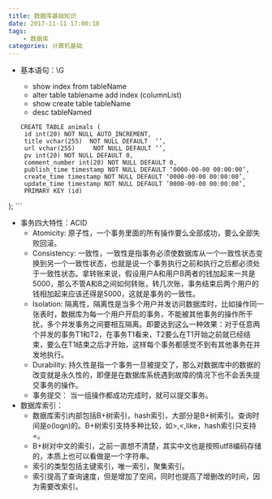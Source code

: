 ```yaml
---
title: 数据库基础知识
date: 2017-11-11 17:00:18
tags:
	- 数据库
categories: 计算机基础
---
```

* 基本语句：\G
	* show index from tableName
	* alter table tablename add index (columnList)
	* show create table tableName
	* desc tableNamed
	
	```
	CREATE TABLE animals (
     id int(20) NOT NULL AUTO_INCREMENT,
     title vchar(255)  NOT NULL DEFAULT  ‘’,
     url vchar(255) 	NOT NULL DEFAULT ‘’,
     pv int(20) NOT NULL DEFAULT 0,
     comment_number int(20) NOT NULL DEFAULT 0,
     publish_time timestamp NOT NULL DEFAULT ‘0000-00-00 00:00:00’,
     create_time timestamp NOT NULL DEFAULT ‘0000-00-00 00:00:00’,
     update_time timestamp NOT NULL DEFAULT ‘0000-00-00 00:00:00’,
     PRIMARY KEY (id)
);
	```
* 事务四大特性：ACID
	* Atomicity: 原子性，一个事务里面的所有操作要么全部成功，要么全部失败回滚。
	* Consistency: 一致性，一致性是指事务必须使数据库从一个一致性状态变换到另一个一致性状态，也就是说一个事务执行之前和执行之后都必须处于一致性状态。拿转账来说，假设用户A和用户B两者的钱加起来一共是5000，那么不管A和B之间如何转账，转几次账，事务结束后两个用户的钱相加起来应该还得是5000，这就是事务的一致性。
	* Isolation: 隔离性，隔离性是当多个用户并发访问数据库时，比如操作同一张表时，数据库为每一个用户开启的事务，不能被其他事务的操作所干扰，多个并发事务之间要相互隔离。即要达到这么一种效果：对于任意两个并发的事务T1和T2，在事务T1看来，T2要么在T1开始之前就已经结束，要么在T1结束之后才开始，这样每个事务都感觉不到有其他事务在并发地执行。
	* Durability: 持久性是指一个事务一旦被提交了，那么对数据库中的数据的改变就是永久性的，即便是在数据库系统遇到故障的情况下也不会丢失提交事务的操作。
	* 事务提交： 当一组操作都成功完成时，就可以提交事务。
* 数据库索引：
	* 数据库索引内部包括B+树索引，hash索引，大部分是B+树索引。查询时间是o(logn)的。B+树索引支持多种比较，如>,<,like，hash索引只支持=。
	* B+树对中文的索引，之前一直想不清楚，其实中文也是按照utf8编码存储的，本质上也可以看做是一个字符串。
	* 索引的类型包括主键索引，唯一索引，聚集索引。
	* 索引提高了查询速度，但是增加了空间，同时也提高了增删改的时间，因为需要改索引。